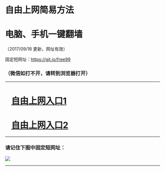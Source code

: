 ﻿# 自由上网简易方法

# 电脑、手机一键翻墙

（2017/09/18 更新，网址有效）

固定短网址：https://git.io/free99

### （微信如打不开，请转到浏览器打开）


***





# &nbsp;&nbsp; <a href="http://ft297572571.fwq-tz1005.info/fwqtz01.html?t=091800132753 " target="_blank">自由上网入口1</a>
# &nbsp;&nbsp; <a href="http://ft183274291.fwq-tz1006.info/fwqtz02.html?t=091800113004 " target="_blank">自由上网入口2</a>
***

### 请记住下图中固定短网址：

<img src="https://s3-us-west-2.amazonaws.com/fwq-1001/yjfq-20170905okok.png" /> 


***

